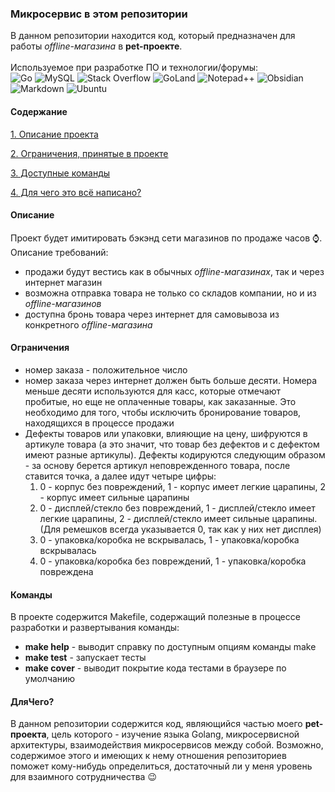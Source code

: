 ### Микросервис в этом репозитории

В данном репозитории находится код, который предназначен для работы *offline-магазина* в **pet-проекте**.<br>
<br>Используемое при разработке ПО и технологии/форумы:<br>
![Go](https://img.shields.io/badge/go-%2300ADD8.svg?style=for-the-badge&logo=go&logoColor=white)
![MySQL](https://img.shields.io/badge/mysql-%2300f.svg?style=for-the-badge&logo=mysql&logoColor=white)
![Stack Overflow](https://img.shields.io/badge/-Stackoverflow-FE7A16?style=for-the-badge&logo=stack-overflow&logoColor=white)
![GoLand](https://img.shields.io/badge/GoLand-0f0f0f?&style=for-the-badge&logo=goland&logoColor=white)
![Notepad++](https://img.shields.io/badge/Notepad++-90E59A.svg?style=for-the-badge&logo=notepad%2b%2b&logoColor=black)
![Obsidian](https://img.shields.io/badge/Obsidian-%23483699.svg?style=for-the-badge&logo=obsidian&logoColor=white)
![Markdown](https://img.shields.io/badge/markdown-%23000000.svg?style=for-the-badge&logo=markdown&logoColor=white)
![Ubuntu](https://img.shields.io/badge/Ubuntu-E95420?style=for-the-badge&logo=ubuntu&logoColor=white)

#### Содержание  
[1. Описание проекта](#описание)

[2. Ограничения, принятые в проекте](#ограничения)

[3. Доступные команды](#команды)

[4. Для чего это всё написано?](#длячего)

#### Описание

Проект будет имитировать бэкэнд сети магазинов по продаже часов ⌚. Описание требований:
- продажи будут вестись как в обычных *offline-магазинах*, так и через интернет магазин
- возможна отправка товара не только со складов компании, но и из *offline-магазинов*
- доступна бронь товара через интернет для самовывоза из конкретного *offline-магазина*  

#### Ограничения
+ номер заказа - положительное число
+ номер заказа через интернет должен быть больше десяти. Номера меньше десяти используются для касс, которые отмечают пробитые, но еще не оплаченные товары, как заказанные. Это необходимо для того, чтобы исключить бронирование товаров, находящихся в процессе продажи
+ Дефекты товаров или упаковки, влияющие на цену, шифруются в артикуле товара (а это значит, что товар без дефектов и с дефектом имеют разные артикулы). Дефекты кодируются следующим образом - за основу берется артикул неповрежденного товара, после ставится точка, а далее идут четыре цифры:
  1. 0 - корпус без повреждений, 1 - корпус имеет легкие царапины, 2 - корпус имеет сильные царапины
  2. 0 - дисплей/стекло без повреждений, 1 - дисплей/стекло имеет легкие царапины, 2 - дисплей/стекло имеет сильные царапины. (Для ремешков всегда указывается 0, так как у них нет дисплея)
  3. 0 - упаковка/коробка не вскрывалась, 1 - упаковка/коробка вскрывалась
  4. 0 - упаковка/коробка без повреждений, 1 - упаковка/коробка повреждена

#### Команды

В проекте содержится Makefile, содержащий полезные в процессе разработки и развертывания команды:
+ **make help** - выводит справку по доступным опциям команды make
+ **make test** - запускает тесты
+ **make cover** - выводит покрытие кода тестами в браузере по умолчанию


#### ДляЧего?

В данном репозитории содержится код, являющийся частью моего **pet-проекта**, цель которого - изучение языка Golang, микросервисной архитектуры, взаимодействия микросервисов между собой. Возможно, содержимое этого и имеющих к нему отношения репозиториев поможет кому-нибудь определиться, достаточный ли у меня уровень для взаимного сотрудничества 😉
